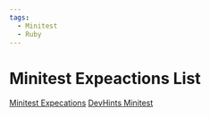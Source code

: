 ```yaml
---
tags:
  - Minitest
  - Ruby
---
```


# Minitest Expeactions List

[Minitest Expecations](http://docs.seattlerb.org/minitest/Minitest/Expectations.html)
[DevHints Minitest](https://devhints.io/minitestk)
